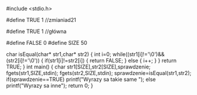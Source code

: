 #include <stdio.h>

#define TRUE 1 //zmianiad21

#define TRUE 1 //główna

#define FALSE 0
#define SIZE 50

char isEqual(char* str1,char* str2)
{
    int i=0;
    while((str1[i]!='\0')&&(str2[i]!='\0'))
    {
        if(str1[i]!=str2[i])
        {
                return FALSE;
        }
        else
        {
                i++;
        }
    }
    return TRUE;
}
int main()
{
    char str1[SIZE],str2[SIZE],sprawdzenie;
    fgets(str1,SIZE,stdin);
    fgets(str2,SIZE,stdin);
    sprawdzenie=isEqual(str1,str2);
    if(sprawdzenie==TRUE)
        printf("Wyrazy sa takie same ");
    else
        printf("Wyrazy sa inne");
    return 0;
}
